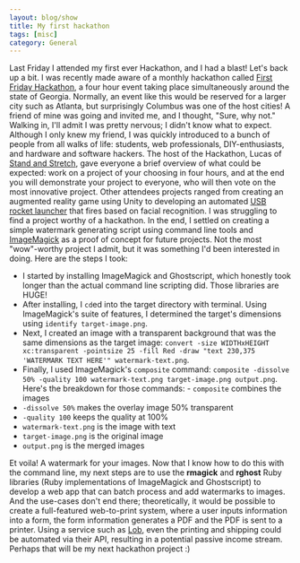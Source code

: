 ```yaml
---
layout: blog/show
title: My first hackathon
tags: [misc]
category: General
---
```


Last Friday I attended my first ever Hackathon, and I had a blast! Let's back up a bit. I was recently made aware of a monthly hackathon called [First Friday Hackathon](http://firstfridayhackathon.com/), a four hour event taking place simultaneously around the state of Georgia. Normally, an event like this would be reserved for a larger city such as Atlanta, but surprisingly Columbus was one of the host cities! A friend of mine was going and invited me, and I thought, "Sure, why not." Walking in, I'll admit I was pretty nervous; I didn't know what to expect. Although I only knew my friend, I was quickly introduced to a bunch of people from all walks of life: students, web professionals, DIY-enthusiasts, and hardware and software hackers. The host of the Hackathon, Lucas of [Stand and Stretch](http://standandstretch.com/), gave everyone a brief overview of what could be expected: work on a project of your choosing in four hours, and at the end you will demonstrate your project to everyone, who will then vote on the most innovative project. Other attendees projects ranged from creating an augmented reality game using Unity to developing an automated [USB rocket launcher](http://www.thinkgeek.com/product/8a0f/) that fires based on facial recognition. I was struggling to find a project worthy of a hackathon. In the end, I settled on creating a simple watermark generating script using command line tools and [ImageMagick](http://www.imagemagick.org/) as a proof of concept for future projects. Not the most "wow"-worthy project I admit, but it was something I'd been interested in doing. Here are the steps I took:

- I started by installing ImageMagick and Ghostscript, which honestly took longer than the actual command line scripting did. Those libraries are HUGE!
- After installing, I `cd`ed into the target directory with terminal. Using ImageMagick's suite of features, I determined the target's dimensions using `identify target-image.png`.
- Next, I created an image with a transparent background that was the same dimensions as the target image: `convert -size WIDTHxHEIGHT xc:transparent -pointsize 25 -fill Red -draw "text 230,375 'WATERMARK TEXT HERE'" watermark-text.png`.
- Finally, I used ImageMagick's `composite` command: `composite -dissolve 50% -quality 100 watermark-text.png target-image.png output.png`. Here's the breakdown for those commands: - `composite` combines the images
- `-dissolve 50%` makes the overlay image 50% transparent
- `-quality 100` keeps the quality at 100%
- `watermark-text.png` is the image with text
- `target-image.png` is the original image
- `output.png` is the merged images

Et voila! A watermark for your images. Now that I know how to do this with the command line, my next steps are to use the **rmagick** and **rghost** Ruby libraries (Ruby implementations of ImageMagick and Ghostscript) to develop a web app that can batch process and add watermarks to images. And the use-cases don't end there; theoretically, it would be possible to create a full-featured web-to-print system, where a user inputs information into a form, the form information generates a PDF and the PDF is sent to a printer. Using a service such as [Lob](https://www.lob.com/), even the printing and shipping could be automated via their API, resulting in a potential passive income stream. Perhaps that will be my next hackathon project :)
